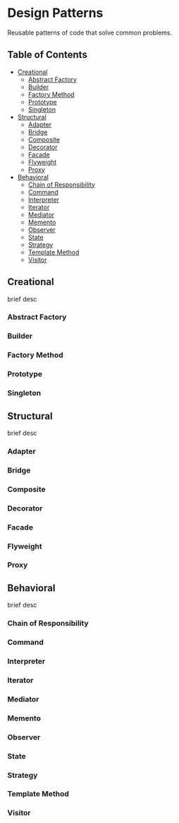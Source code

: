 # Design Patterns

Reusable patterns of code that solve common problems.

## Table of Contents

- [Creational](#creational)
  - [Abstract Factory](#abstract-factory)
  - [Builder](#builder)
  - [Factory Method](#factory-method)
  - [Prototype](#prototype)
  - [Singleton](#singleton)
- [Structural](#structural)
  - [Adapter](#adapter)
  - [Bridge](#bridge)
  - [Composite](#composite)
  - [Decorator](#decorator)
  - [Facade](#facade)
  - [Flyweight](#flyweight)
  - [Proxy](#proxy)
- [Behavioral](#behavioral)
  - [Chain of Responsibility](#chain-of-responsibility)
  - [Command](#command)
  - [Interpreter](#interpreter)
  - [Iterator](#iterator)
  - [Mediator](#mediator)
  - [Memento](#memento)
  - [Observer](#observer)
  - [State](#state)
  - [Strategy](#strategy)
  - [Template Method](#template-method)
  - [Visitor](#visitor)

## Creational

brief desc

### Abstract Factory

### Builder

### Factory Method

### Prototype

### Singleton

## Structural

brief desc

### Adapter

### Bridge

### Composite

### Decorator

### Facade

### Flyweight

### Proxy

## Behavioral

brief desc

### Chain of Responsibility

### Command

### Interpreter

### Iterator

### Mediator

### Memento

### Observer

### State

### Strategy

### Template Method

### Visitor

